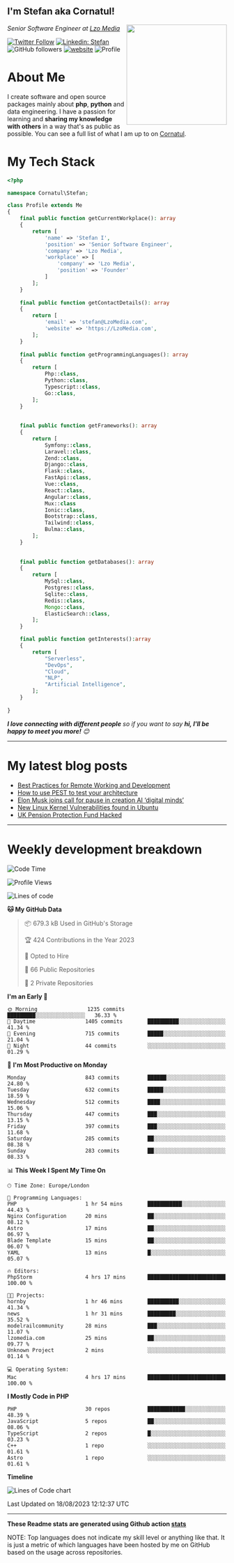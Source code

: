 <h2>I'm Stefan aka Cornatul! </h2>
<img align='right' src="https://i.giphy.com/media/YePKU8cVoIF3afvi8s/giphy.webp" width="230">
<p><em>Senior Software Engineer at <a href="https:/lzomedia.com/">Lzo Media
</a>
</em></p>

[![Twitter Follow](https://img.shields.io/twitter/follow/cornatul?label=Follow)](https://twitter.com/intent/follow?screen_name=cornatul)
[![Linkedin: Stefan](https://img.shields.io/badge/cornatul-blue?style=flat-square&logo=Linkedin&logoColor=white&link=https://www.linkedin.com/in/cornatul/)](https://www.linkedin.com/in/cornatul/)
![GitHub followers](https://img.shields.io/github/followers/cornatul?label=Follow&style=social)
[![website](https://img.shields.io/badge/Website-46a2f1.svg?&style=flat-square&logo=Google-Chrome&logoColor=white&link=https://cornatul.com/)](https://cornatul.com/)
![Profile](https://visitor-badge.glitch.me/badge?page_id=cornatul.cornatul)



# About Me
I create software and open source packages mainly about **php**, **python** and data engineering. 
I have a passion for learning and **sharing my knowledge with others** in a way that's as public as possible. 
You can see a full list of what I am up to on [Cornatul](https://lzomedia.com).


# My Tech Stack

```php
<?php

namespace Cornatul\Stefan;

class Profile extends Me
{
    final public function getCurrentWorkplace(): array
    {
        return [
            'name' => 'Stefan I',
            'position' => 'Senior Software Engineer',
            'company' => 'Lzo Media',
            'workplace' => [
                'company' => 'Lzo Media',
                'position' => 'Founder'         
            ]
        ];
    }
    
    final public function getContactDetails(): array
    {
        return [
            'email' => 'stefan@LzoMedia.com',
            'website' => 'https://LzoMedia.com',
        ];
    }
    
    final public function getProgrammingLanguages(): array
    {
        return [
            Php::class,
            Python::class,
            Typescript::class,
            Go::class,
        ];
    }
    
    
    final public function getFrameworks(): array
    {
        return [
            Symfony::class,
            Laravel::class,
            Zend::class,
            Django::class,
            Flask::class,
            FastApi::class,
            Vue::class,
            React::class,
            Angular::class,
            Mux::class
            Ionic::class,
            Bootstrap::class,
            Tailwind::class,
            Bulma::class,
        ];
    }
    
    
    final public function getDatabases(): array
    {
        return [
            MySql::class,
            Postgres::class,
            Sqlite::class,
            Redis::class,
            Mongo::class,
            ElasticSearch::class,
        ];
    }

    final public function getInterests():array
    {
        return [
            "Serverless",
            "DevOps",
            "Cloud",
            "NLP",
            "Artificial Intelligence",
        ];
    }
   
}
```
 <em><b>I love connecting with different people</b> so if you want to say <b>hi, I'll be happy to meet you more!</b> 😊</em>

---
# My latest blog posts
<!-- BLOG-POST-LIST:START -->
- [Best Practices for Remote Working and Development](https://lzomedia.com/best-practices-for-remote-working-and-development/)
- [How to use PEST to test your architecture](https://lzomedia.com/how-to-use-pest-to-test-your-architecture/)
- [Elon Musk joins call for pause in creation  AI ‘digital minds’](https://lzomedia.com/elon-musk-joins-call-for-pause-in-creation-ai-digital-minds/)
- [New Linux Kernel Vulnerabilities found in Ubuntu](https://lzomedia.com/linux-kernel-vulnerabilities-in-ubuntu/)
- [UK Pension Protection Fund Hacked](https://lzomedia.com/uk-pension-protection-fund-hacked/)
<!-- BLOG-POST-LIST:END -->

---
# Weekly development breakdown
<!--START_SECTION:waka-->
![Code Time](http://img.shields.io/badge/Code%20Time-243%20hrs%2022%20mins-blue)

![Profile Views](http://img.shields.io/badge/Profile%20Views-0-blue)

![Lines of code](https://img.shields.io/badge/From%20Hello%20World%20I%27ve%20Written-17.2%20million%20lines%20of%20code-blue)

**🐱 My GitHub Data** 

> 📦 679.3 kB Used in GitHub's Storage 
 > 
> 🏆 424 Contributions in the Year 2023
 > 
> 💼 Opted to Hire
 > 
> 📜 66 Public Repositories 
 > 
> 🔑 2 Private Repositories 
 > 
**I'm an Early 🐤** 

```text
🌞 Morning                1235 commits        █████████░░░░░░░░░░░░░░░░   36.33 % 
🌆 Daytime                1405 commits        ██████████░░░░░░░░░░░░░░░   41.34 % 
🌃 Evening                715 commits         █████░░░░░░░░░░░░░░░░░░░░   21.04 % 
🌙 Night                  44 commits          ░░░░░░░░░░░░░░░░░░░░░░░░░   01.29 % 
```
📅 **I'm Most Productive on Monday** 

```text
Monday                   843 commits         ██████░░░░░░░░░░░░░░░░░░░   24.80 % 
Tuesday                  632 commits         █████░░░░░░░░░░░░░░░░░░░░   18.59 % 
Wednesday                512 commits         ████░░░░░░░░░░░░░░░░░░░░░   15.06 % 
Thursday                 447 commits         ███░░░░░░░░░░░░░░░░░░░░░░   13.15 % 
Friday                   397 commits         ███░░░░░░░░░░░░░░░░░░░░░░   11.68 % 
Saturday                 285 commits         ██░░░░░░░░░░░░░░░░░░░░░░░   08.38 % 
Sunday                   283 commits         ██░░░░░░░░░░░░░░░░░░░░░░░   08.33 % 
```


📊 **This Week I Spent My Time On** 

```text
🕑︎ Time Zone: Europe/London

💬 Programming Languages: 
PHP                      1 hr 54 mins        ███████████░░░░░░░░░░░░░░   44.43 % 
Nginx Configuration      20 mins             ██░░░░░░░░░░░░░░░░░░░░░░░   08.12 % 
Astro                    17 mins             ██░░░░░░░░░░░░░░░░░░░░░░░   06.97 % 
Blade Template           15 mins             ██░░░░░░░░░░░░░░░░░░░░░░░   06.07 % 
YAML                     13 mins             █░░░░░░░░░░░░░░░░░░░░░░░░   05.07 % 

🔥 Editors: 
PhpStorm                 4 hrs 17 mins       █████████████████████████   100.00 % 

🐱‍💻 Projects: 
hornby                   1 hr 46 mins        ██████████░░░░░░░░░░░░░░░   41.34 % 
news                     1 hr 31 mins        █████████░░░░░░░░░░░░░░░░   35.52 % 
modelrailcommunity       28 mins             ███░░░░░░░░░░░░░░░░░░░░░░   11.07 % 
lzomedia.com             25 mins             ██░░░░░░░░░░░░░░░░░░░░░░░   09.77 % 
Unknown Project          2 mins              ░░░░░░░░░░░░░░░░░░░░░░░░░   01.14 % 

💻 Operating System: 
Mac                      4 hrs 17 mins       █████████████████████████   100.00 % 
```

**I Mostly Code in PHP** 

```text
PHP                      30 repos            ████████████░░░░░░░░░░░░░   48.39 % 
JavaScript               5 repos             ██░░░░░░░░░░░░░░░░░░░░░░░   08.06 % 
TypeScript               2 repos             █░░░░░░░░░░░░░░░░░░░░░░░░   03.23 % 
C++                      1 repo              ░░░░░░░░░░░░░░░░░░░░░░░░░   01.61 % 
Astro                    1 repo              ░░░░░░░░░░░░░░░░░░░░░░░░░   01.61 % 
```



**Timeline**

![Lines of Code chart](https://raw.githubusercontent.com/Cornatul/Cornatul/master/assets/bar_graph.png)


 Last Updated on 18/08/2023 12:12:37 UTC
<!--END_SECTION:waka-->


---


**These Readme stats are generated using Github action [stats](https://github.com/cornatul/stats)**

NOTE: Top languages does not indicate my skill level or anything like that. 
It is just a metric of which languages have been hosted by me on GitHub based on the usage across repositories. 
